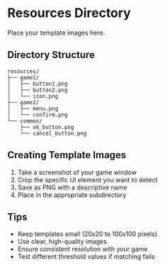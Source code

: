 # Resources Directory

Place your template images here.

## Directory Structure

```
resources/
├── game1/
│   ├── button1.png
│   ├── button2.png
│   └── icon.png
├── game2/
│   ├── menu.png
│   └── confirm.png
└── common/
    ├── ok_button.png
    └── cancel_button.png
```

## Creating Template Images

1. Take a screenshot of your game window
2. Crop the specific UI element you want to detect
3. Save as PNG with a descriptive name
4. Place in the appropriate subdirectory

## Tips

- Keep templates small (20x20 to 100x100 pixels)
- Use clear, high-quality images
- Ensure consistent resolution with your game
- Test different threshold values if matching fails
